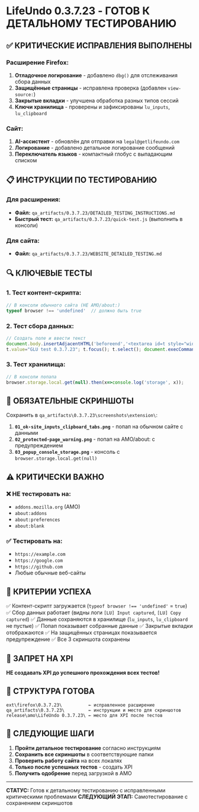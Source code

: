 # LifeUndo 0.3.7.23 - ГОТОВ К ДЕТАЛЬНОМУ ТЕСТИРОВАНИЮ

## ✅ КРИТИЧЕСКИЕ ИСПРАВЛЕНИЯ ВЫПОЛНЕНЫ

### Расширение Firefox:
1. **Отладочное логирование** - добавлено `dbg()` для отслеживания сбора данных
2. **Защищённые страницы** - исправлена проверка (добавлен `view-source:`)
3. **Закрытые вкладки** - улучшена обработка разных типов сессий
4. **Ключи хранилища** - проверены и зафиксированы `lu_inputs`, `lu_clipboard`

### Сайт:
1. **AI-ассистент** - обновлён для отправки на `legal@getlifeundo.com`
2. **Логирование** - добавлено детальное логирование сообщений
3. **Переключатель языков** - компактный глобус с выпадающим списком

## 📋 ИНСТРУКЦИИ ПО ТЕСТИРОВАНИЮ

### Для расширения:
- **Файл:** `qa_artifacts/0.3.7.23/DETAILED_TESTING_INSTRUCTIONS.md`
- **Быстрый тест:** `qa_artifacts/0.3.7.23/quick-test.js` (выполнить в консоли)

### Для сайта:
- **Файл:** `qa_artifacts/0.3.7.23/WEBSITE_DETAILED_TESTING.md`

## 🔍 КЛЮЧЕВЫЕ ТЕСТЫ

### 1. Тест контент-скрипта:
```js
// В консоли обычного сайта (НЕ AMO/about:)
typeof browser !== 'undefined'  // должно быть true
```

### 2. Тест сбора данных:
```js
// Создать поле и ввести текст
document.body.insertAdjacentHTML('beforeend','<textarea id=t style="width:100%;height:80px;position:fixed;top:50px;left:50px;z-index:9999;"></textarea>');
t.value="GLU test 0.3.7.23"; t.focus(); t.select(); document.execCommand('copy');
```

### 3. Тест хранилища:
```js
// В консоли попапа
browser.storage.local.get(null).then(x=>console.log('storage', x));
```

## 📸 ОБЯЗАТЕЛЬНЫЕ СКРИНШОТЫ

Сохранить в `qa_artifacts\0.3.7.23\screenshots\extension\`:

1. **`01_ok-site_inputs_clipboard_tabs.png`** - попап на обычном сайте с данными
2. **`02_protected-page_warning.png`** - попап на AMO/about: с предупреждением  
3. **`03_popup_console_storage.png`** - консоль с `browser.storage.local.get(null)`

## ⚠️ КРИТИЧЕСКИ ВАЖНО

### ❌ НЕ тестировать на:
- `addons.mozilla.org` (AMO)
- `about:addons`
- `about:preferences`
- `about:blank`

### ✅ Тестировать на:
- `https://example.com`
- `https://google.com`
- `https://github.com`
- Любые обычные веб-сайты

## 🎯 КРИТЕРИИ УСПЕХА

✅ Контент-скрипт загружается (`typeof browser !== 'undefined'` = `true`)
✅ Сбор данных работает (видны логи `[LU] Input captured`, `[LU] Copy captured`)
✅ Данные сохраняются в хранилище (`lu_inputs`, `lu_clipboard` не пустые)
✅ Попап показывает собранные данные
✅ Закрытые вкладки отображаются
✅ На защищённых страницах показывается предупреждение
✅ Все 3 скриншота сохранены

## 🚫 ЗАПРЕТ НА XPI

**НЕ создавать XPI до успешного прохождения всех тестов!**

## 📁 СТРУКТУРА ГОТОВА

```
ext\firefox\0.3.7.23\          ← исправленное расширение
qa_artifacts\0.3.7.23\         ← инструкции и место для скриншотов
release\amo\LifeUndo 0.3.7.23\ ← место для XPI после тестов
```

## 🔄 СЛЕДУЮЩИЕ ШАГИ

1. **Пройти детальное тестирование** согласно инструкциям
2. **Сохранить все скриншоты** в соответствующие папки
3. **Проверить работу сайта** на всех локалях
4. **Только после успешных тестов** - создать XPI
5. **Получить одобрение** перед загрузкой в AMO

---

**СТАТУС:** Готов к детальному тестированию с исправленными критическими проблемами
**СЛЕДУЮЩИЙ ЭТАП:** Самотестирование с сохранением скриншотов

